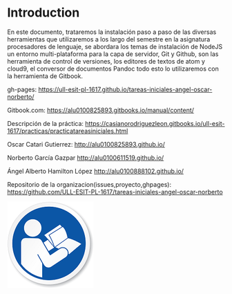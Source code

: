 # Introduction

En este documento, trataremos la instalación paso a paso de las diversas herramientas que utilizaremos a los largo del semestre en la asignatura procesadores de lenguaje, se abordara los temas de instalación de NodeJS un entorno multi-plataforma para la capa de servidor, Git y Github, son las herramienta de control de versiones, los editores de textos de atom y cloud9, el conversor de documentos Pandoc todo esto lo utilizaremos con la herramienta de Gitbook.

gh-pages: https://ull-esit-pl-1617.github.io/tareas-iniciales-angel-oscar-norberto/

Gitbook.com: https://alu0100825893.gitbooks.io/manual/content/


Descripción de la práctica: https://casianorodriguezleon.gitbooks.io/ull-esit-1617/practicas/practicatareasiniciales.html



Oscar Catari Gutierrez: http://alu0100825893.github.io/

Norberto García Gazpar http://alu0100611519.github.io/

Ángel Alberto Hamilton López http://alu0100888102.github.io/


Repositorio de la organizacion(issues,proyecto,ghpages):  https://github.com/ULL-ESIT-PL-1617/tareas-iniciales-angel-oscar-norberto


![](./assets/manual.png)
